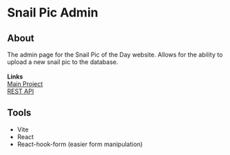 # Snail Pic Admin

## About

The admin page for the Snail Pic of the Day website. Allows for the ability to upload a new snail pic to the database.<br/> <br/>
**Links** <br/>
[Main Project](https://github.com/EnterOrion/snail-pic-of-the-day)<br/>
[REST API](https://github.com/EnterOrion/snail-pic-api)

## Tools

- Vite
- React
- React-hook-form (easier form manipulation)
